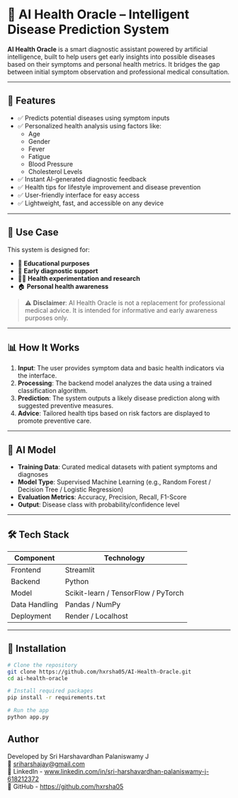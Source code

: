 # 🧬 AI Health Oracle – Intelligent Disease Prediction System

**AI Health Oracle** is a smart diagnostic assistant powered by artificial intelligence, built to help users get early insights into possible diseases based on their symptoms and personal health metrics. It bridges the gap between initial symptom observation and professional medical consultation.

---

## 🚀 Features

- ✅ Predicts potential diseases using symptom inputs
- ✅ Personalized health analysis using factors like:
  - Age
  - Gender
  - Fever
  - Fatigue
  - Blood Pressure
  - Cholesterol Levels
- ✅ Instant AI-generated diagnostic feedback
- ✅ Health tips for lifestyle improvement and disease prevention
- ✅ User-friendly interface for easy access
- ✅ Lightweight, fast, and accessible on any device

---

## 🏥 Use Case

This system is designed for:

- 🧪 **Educational purposes**
- 🧫 **Early diagnostic support**
- 👨‍⚕️ **Health experimentation and research**
- 🏠 **Personal health awareness**

> ⚠️ **Disclaimer**: AI Health Oracle is not a replacement for professional medical advice. It is intended for informative and early awareness purposes only.

---

## 📊 How It Works

1. **Input**: The user provides symptom data and basic health indicators via the interface.
2. **Processing**: The backend model analyzes the data using a trained classification algorithm.
3. **Prediction**: The system outputs a likely disease prediction along with suggested preventive measures.
4. **Advice**: Tailored health tips based on risk factors are displayed to promote preventive care.

---

## 🧠 AI Model

- **Training Data**: Curated medical datasets with patient symptoms and diagnoses
- **Model Type**: Supervised Machine Learning (e.g., Random Forest / Decision Tree / Logistic Regression)
- **Evaluation Metrics**: Accuracy, Precision, Recall, F1-Score
- **Output**: Disease class with probability/confidence level

---

## 🛠️ Tech Stack

| Component     | Technology           |
|---------------|----------------------|
| Frontend      | Streamlit  |
| Backend       | Python  |
| Model         | Scikit-learn / TensorFlow / PyTorch |
| Data Handling | Pandas / NumPy       |
| Deployment    | Render / Localhost |

---

## 🔧 Installation

```bash
# Clone the repository
git clone https://github.com/hxrsha05/AI-Health-Oracle.git
cd ai-health-oracle

# Install required packages
pip install -r requirements.txt

# Run the app
python app.py
```

## Author
Developed by Sri Harshavardhan Palaniswamy J  
📧 sriharshajay@gmail.com  
🔗 LinkedIn - www.linkedin.com/in/sri-harshavardhan-palaniswamy-j-618212372  
🐙 GitHub - https://github.com/hxrsha05  
